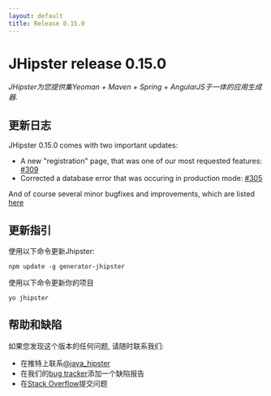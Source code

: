 ```yaml
---
layout: default
title: Release 0.15.0
---
```


JHipster release 0.15.0
==================

*JHipster为您提供集Yeoman + Maven + Spring + AngularJS于一体的应用生成器.*

更新日志
----------

JHipster 0.15.0 comes with two important updates:

- A new "registration" page, that was one of our most requested features: [#309](https://github.com/jhipster/generator-jhipster/pull/309)
- Corrected a database error that was occuring in production mode: [#305](https://github.com/jhipster/generator-jhipster/issues/305)

And of course several minor bugfixes and improvements, which are listed [here](https://github.com/jhipster/generator-jhipster/issues?milestone=4&page=1&state=closed)

更新指引
------------

使用以下命令更新Jhipster:

```
npm update -g generator-jhipster
```

使用以下命令更新你的项目

```
yo jhipster
```

帮助和缺陷
--------------

如果您发现这个版本的任何问题, 请随时联系我们:

- 在推特上联系[@java_hipster](https://twitter.com/java_hipster)
- 在我们的[bug tracker](https://github.com/jhipster/generator-jhipster/issues?state=open)添加一个缺陷报告
- 在[Stack Overflow](http://stackoverflow.com/tags/jhipster/info)提交问题
